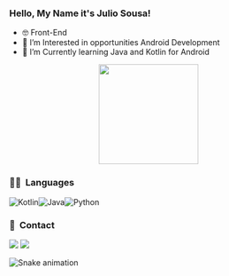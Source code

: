 ### Hello, My Name it's Julio Sousa! 

- 🤓 Front-End
- 🧐 I’m Interested in opportunities Android Development
- 🌱 I’m Currently learning Java and Kotlin for Android

<p align="center">
<a href="https://github.com/juliocsanchez"> 
  <img height="180em" src="https://github-readme-stats-eight-theta.vercel.app/api?username=juliocsanchez&show_icons=true&theme=nightowl&include_all_commits=true&count_private=true"/>
</a>
</p>
  
  ### 👨‍💻  &nbsp;Languages
  <img alt="Kotlin" src="https://img.shields.io/badge/kotlin-%230095D5.svg?&style=for-the-badge&logo=kotlin&logoColor=white"/><img alt="Java" src="https://img.shields.io/badge/java-%23ED8B00.svg?&style=for-the-badge&logo=java&logoColor=white"/><img alt="Python" src="https://img.shields.io/badge/python%20-%2314354C.svg?&style=for-the-badge&logo=python&logoColor=white"/>
  
  ### 📱 &nbsp;Contact
  <div>
  <a href="https://www.linkedin.com/in/julio-sousa-5aa0a0229/" target="_blank"><img src="https://img.shields.io/badge/-LinkedIn-%23007B5?style=for-the-badge&logo=linkedin&logoColor=white" target="_blank"></a>
    <a href="mailto:juliocspfc@gmail.com"><img src="https://img.shields.io/badge/-Gmail-%23333?style=for-the-badge&logo=gmail&logoColor=white" target="_blank"></a>
    
  
![Snake animation](https://github.com/juliocsanchez/juliocsanchez/blob/output/github-contribution-grid-snake.svg)
  </div>
  
  
  
<!---
juliocsanchez/juliocsanchez is a ✨ special ✨ repository because its `README.md` (this file) appears on your GitHub profile.
You can click the Preview link to take a look at your changes.
--->
